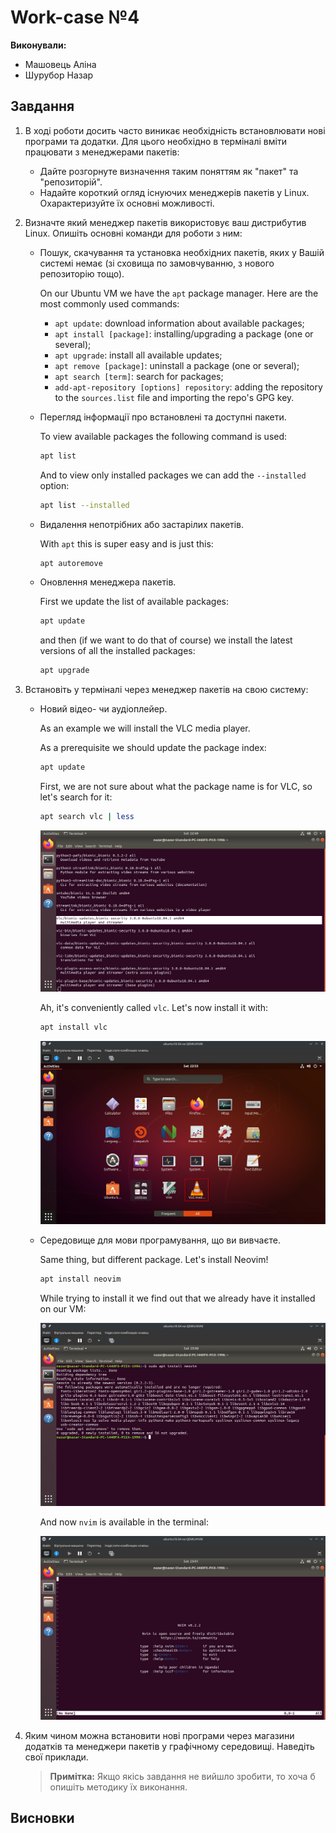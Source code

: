 # Work-case №4

**Виконували:**

- Машовець Аліна
- Шурубор Назар

## Завдання

1. В ході роботи досить часто виникає необхідність встановлювати нові програми та додатки. Для цього необхідно в терміналі вміти працювати з менеджерами пакетів:
    - Дайте розгорнуте визначення таким поняттям як "пакет" та "репозиторій".
    - Надайте короткий огляд існуючих менеджерів пакетів у Linux. Охарактеризуйте їх основні можливості.

2. Визначте який менеджер пакетів використовує ваш дистрибутив Linux. Опишіть основні команди для роботи з ним:

    - Пошук, скачування та установка необхідних пакетів, яких у Вашій системі немає (зі сховища по замовчуванню, з нового репозиторію тощо).

        On our Ubuntu VM we have the `apt` package manager. Here are the most commonly used commands:

        - `apt update`: download information about available packages;
        - `apt install [package]`: installing/upgrading a package (one or several);
        - `apt upgrade`: install all available updates;
        - `apt remove [package]`: uninstall a package (one or several);
        - `apt search [term]`: search for packages;
        - `add-apt-repository [options] repository`: adding the repository to the `sources.list` file and importing the repo's GPG key.

    - Перегляд інформації про встановлені та доступні пакети.

        To view available packages the following command is used:

        ```sh
        apt list
        ```

        And to view only installed packages we can add the `--installed` option:

        ```sh
        apt list --installed
        ```

    - Видалення непотрібних або застарілих пакетів.

        With `apt` this is super easy and is just this:

        ```sh
        apt autoremove
        ```

    - Оновлення менеджера пакетів.

        First we update the list of available packages:

        ```sh
        apt update
        ```

        and then (if we want to do that of course) we install the latest versions of all the installed packages:

        ```sh
        apt upgrade
        ```

3. Встановіть у терміналі через менеджер пакетів на свою систему:
    - Новий відео- чи аудіоплейер.

        As an example we will install the VLC media player.

        As a prerequisite we should update the package index:

        ```sh
        apt update
        ```

        First, we are not sure about what the package name is for VLC, so let's search for it:

        ```sh
        apt search vlc | less
        ```

        ![Figure 4.1 - Searching for VLC](./assets/figure-4.1.png)

        Ah, it's conveniently called `vlc`. Let's now install it with:

        ```sh
        apt install vlc
        ```

        ![Figure 4.2 - VLC in the list of applications](./assets/figure-4.2.png)

    - Середовище для мови програмування, що ви вивчаєте.

        Same thing, but different package. Let's install Neovim!

        ```sh
        apt install neovim
        ```

        While trying to install it we find out that we already have it installed on our VM:

        ![Figure 4.3 - Installation of Neovim](./assets/figure-4.3.png)

        And now `nvim` is available in the terminal:

        ![Figure 4.4 - Neovim welcome screen](./assets/figure-4.4.png)

4. Яким чином можна встановити нові програми через магазини додатків та менеджери пакетів у графічному середовищі. Наведіть свої приклади.

    > **Примітка:** Якщо якісь завдання не вийшло зробити, то хоча б опишіть методику їх виконання.

## Висновки
